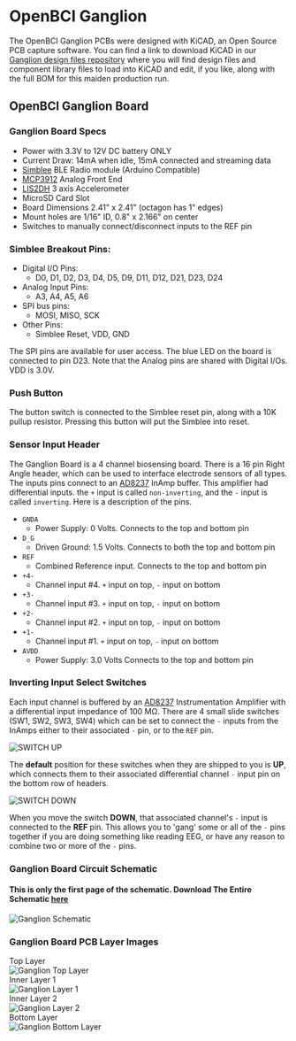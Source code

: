# OpenBCI Ganglion

The OpenBCI Ganglion PCBs were designed with KiCAD, an Open Source PCB capture software. You can find a link to download KiCAD in our [Ganglion design files repository](https://github.com/OpenBCI/Ganglion_Hardware_Design_Files) where you will find design files and component library files to load into KiCAD and edit, if you like, along with the full BOM for this maiden production run.

## OpenBCI Ganglion Board

### Ganglion Board Specs

* Power with 3.3V to 12V DC battery ONLY
* Current Draw: 14mA when idle, 15mA connected and streaming data
* [Simblee](http://www.simblee.com) BLE Radio module (Arduino Compatible)
* [MCP3912](http://www.microchip.com/wwwproducts/en/MCP3912) Analog Front End
* [LIS2DH](http://www.st.com/en/mems-and-sensors/lis2dh.html) 3 axis Accelerometer
* MicroSD Card Slot
* Board Dimensions 2.41" x 2.41" (octagon has 1" edges)
* Mount holes are 1/16" ID, 0.8" x 2.166" on center
* Switches to manually connect/disconnect inputs to the REF pin

### Simblee Breakout Pins:

* Digital I/O Pins:
	* D0, D1, D2, D3, D4, D5, D9, D11, D12, D21, D23, D24
* Analog Input Pins:
	* A3, A4, A5, A6
* SPI bus pins:
	* MOSI, MISO, SCK
* Other Pins:
	* Simblee Reset, VDD, GND

The SPI pins are available for user access. The blue LED on the board is connected to pin D23. Note that the Analog pins are shared with Digital I/Os. VDD is 3.0V.

### Push Button
The button switch is connected to the Simblee reset pin, along with a 10K pullup resistor. Pressing this button will put the Simblee into reset.

### Sensor Input Header
The Ganglion Board is a 4 channel biosensing board. There is a 16 pin Right Angle header, which can be used to interface electrode sensors of all types. The inputs pins connect to an [AD8237](http://www.analog.com/en/products/amplifiers/instrumentation-amplifiers/ad8237.html) InAmp buffer. This amplifier had differential inputs. the `+` input is called `non-inverting`, and the `-` input is called `inverting`. Here is a description of the pins.

* `GNDA`
	* Power Supply: 0 Volts. Connects to the top and bottom pin
* `D_G`
	* Driven Ground: 1.5 Volts. Connects to both the top and bottom pin
* `REF`
	* Combined Reference input. Connects to the top and bottom pin
* `+4-`
	* Channel input #4. `+` input on top, `-` input on bottom
* `+3-`
	* Channel input #3. `+` input on top, `-` input on bottom
* `+2-`
	* Channel input #2. `+` input on top, `-` input on bottom
* `+1-`
	* Channel input #1. `+` input on top, `-` input on bottom
* `AVDD`
	* Power Supply: 3.0 Volts Connects to the top and bottom pin  


### Inverting Input Select Switches
Each input channel is buffered by an [AD8237](http://www.analog.com/media/en/technical-documentation/data-sheets/AD8237.pdf) Instrumentation Amplifier with a differential input impedance of 100 MΩ. There are 4 small slide switches (SW1, SW2, SW3, SW4) which can be set to connect the `-` inputs from the InAmps either to their associated `-` pin, or to the `REF` pin.  

![SWITCH UP](../assets/images/ganglion_SW_UP.png)  

The **default** position for these switches when they are shipped to you is **UP**, which connects them to their associated differential channel `-` input pin on the bottom row of headers.  

![SWITCH DOWN](../assets/images/ganglion_SW_DOWN.png)  

When you move the switch **DOWN**, that associated channel's `-` input is connected to the **REF** pin. This allows you to 'gang' some or all of the `-` pins together if you are doing something like reading EEG, or have any reason to combine two or more of the `-` pins.  



### Ganglion Board Circuit Schematic
#### This is only the first page of the schematic. Download The Entire Schematic [here](https://github.com/OpenBCI/Ganglion_Hardware_Design_Files/blob/master/Ganglion_SCH.pdf)  

![Ganglion Schematic](../assets/images/ganglion_schematic.png)

### Ganglion Board PCB Layer Images  

Top Layer  
![Ganglion Top Layer](../assets/images/ganglion_top.png)  
Inner Layer 1  
![Ganglion Layer 1](../assets/images/ganglion_layer1.png)  
Inner Layer 2  
![Ganglion Layer 2](../assets/images/ganglion_layer2.png)  
Bottom Layer  
![Ganglion Bottom Layer](../assets/images/ganglion_bottom.png)  
